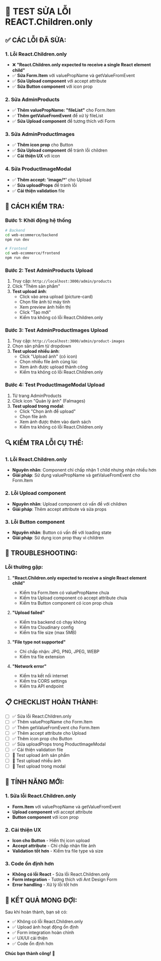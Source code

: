 # 🔧 TEST SỬA LỖI REACT.Children.only

## ✅ **CÁC LỖI ĐÃ SỬA:**

### **1. Lỗi React.Children.only**
- ❌ **"React.Children.only expected to receive a single React element child"**
- ✅ **Sửa Form.Item** với valuePropName và getValueFromEvent
- ✅ **Sửa Upload component** với accept attribute
- ✅ **Sửa Button component** với icon prop

### **2. Sửa AdminProducts**
- ✅ **Thêm valuePropName: "fileList"** cho Form.Item
- ✅ **Thêm getValueFromEvent** để xử lý fileList
- ✅ **Sửa Upload component** để tương thích với Form

### **3. Sửa AdminProductImages**
- ✅ **Thêm icon prop** cho Button
- ✅ **Sửa Upload component** để tránh lỗi children
- ✅ **Cải thiện UX** với icon

### **4. Sửa ProductImageModal**
- ✅ **Thêm accept: 'image/*'** cho Upload
- ✅ **Sửa uploadProps** để tránh lỗi
- ✅ **Cải thiện validation** file

## 🚀 **CÁCH KIỂM TRA:**

### **Bước 1: Khởi động hệ thống**
```bash
# Backend
cd web-ecommerce/backend
npm run dev

# Frontend
cd web-ecommerce/frontend
npm run dev
```

### **Bước 2: Test AdminProducts Upload**
1. Truy cập: `http://localhost:3000/admin/products`
2. Click "Thêm sản phẩm"
3. **Test upload ảnh**:
   - Click vào area upload (picture-card)
   - Chọn file ảnh từ máy tính
   - Xem preview ảnh hiển thị
   - Click "Tạo mới"
   - Kiểm tra không có lỗi React.Children.only

### **Bước 3: Test AdminProductImages Upload**
1. Truy cập: `http://localhost:3000/admin/product-images`
2. Chọn sản phẩm từ dropdown
3. **Test upload nhiều ảnh**:
   - Click "Upload ảnh" (có icon)
   - Chọn nhiều file ảnh cùng lúc
   - Xem ảnh được upload thành công
   - Kiểm tra không có lỗi React.Children.only

### **Bước 4: Test ProductImageModal Upload**
1. Từ trang AdminProducts
2. Click icon "Quản lý ảnh" (FaImages)
3. **Test upload trong modal**:
   - Click "Chọn ảnh để upload"
   - Chọn file ảnh
   - Xem ảnh được thêm vào danh sách
   - Kiểm tra không có lỗi React.Children.only

## 🔍 **KIỂM TRA LỖI CỤ THỂ:**

### **1. Lỗi React.Children.only**
- **Nguyên nhân**: Component chỉ chấp nhận 1 child nhưng nhận nhiều hơn
- **Giải pháp**: Sử dụng valuePropName và getValueFromEvent cho Form.Item

### **2. Lỗi Upload component**
- **Nguyên nhân**: Upload component có vấn đề với children
- **Giải pháp**: Thêm accept attribute và sửa props

### **3. Lỗi Button component**
- **Nguyên nhân**: Button có vấn đề với loading state
- **Giải pháp**: Sử dụng icon prop thay vì children

## 🐛 **TROUBLESHOOTING:**

### **Lỗi thường gặp:**

1. **"React.Children.only expected to receive a single React element child"**
   - Kiểm tra Form.Item có valuePropName chưa
   - Kiểm tra Upload component có accept attribute chưa
   - Kiểm tra Button component có icon prop chưa

2. **"Upload failed"**
   - Kiểm tra backend có chạy không
   - Kiểm tra Cloudinary config
   - Kiểm tra file size (max 5MB)

3. **"File type not supported"**
   - Chỉ chấp nhận: JPG, PNG, JPEG, WEBP
   - Kiểm tra file extension

4. **"Network error"**
   - Kiểm tra kết nối internet
   - Kiểm tra CORS settings
   - Kiểm tra API endpoint

## 📋 **CHECKLIST HOÀN THÀNH:**

- [ ] ✅ Sửa lỗi React.Children.only
- [ ] ✅ Thêm valuePropName cho Form.Item
- [ ] ✅ Thêm getValueFromEvent cho Form.Item
- [ ] ✅ Thêm accept attribute cho Upload
- [ ] ✅ Thêm icon prop cho Button
- [ ] ✅ Sửa uploadProps trong ProductImageModal
- [ ] ✅ Cải thiện validation file
- [ ] 🔄 Test upload ảnh sản phẩm
- [ ] 🔄 Test upload nhiều ảnh
- [ ] 🔄 Test upload trong modal

## 🎉 **TÍNH NĂNG MỚI:**

### **1. Sửa lỗi React.Children.only**
- **Form.Item** với valuePropName và getValueFromEvent
- **Upload component** với accept attribute
- **Button component** với icon prop

### **2. Cải thiện UX**
- **Icon cho Button** - Hiển thị icon upload
- **Accept attribute** - Chỉ chấp nhận file ảnh
- **Validation tốt hơn** - Kiểm tra file type và size

### **3. Code ổn định hơn**
- **Không có lỗi React** - Sửa lỗi React.Children.only
- **Form integration** - Tương thích với Ant Design Form
- **Error handling** - Xử lý lỗi tốt hơn

## 🚀 **KẾT QUẢ MONG ĐỢI:**

Sau khi hoàn thành, bạn sẽ có:
- ✅ Không có lỗi React.Children.only
- ✅ Upload ảnh hoạt động ổn định
- ✅ Form integration hoàn chỉnh
- ✅ UX/UI cải thiện
- ✅ Code ổn định hơn

**Chúc bạn thành công! 🎉**
